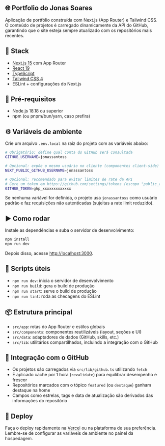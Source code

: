 ## 🌐 Portfolio do Jonas Soares

Aplicação de portfólio construída com Next.js (App Router) e Tailwind CSS. O conteúdo de projetos é carregado dinamicamente da API do GitHub, garantindo que o site esteja sempre atualizado com os repositórios mais recentes.

## 🚀 Stack

- [Next.js 15](https://nextjs.org/) com App Router
- [React 19](https://react.dev/)
- [TypeScript](https://www.typescriptlang.org/)
- [Tailwind CSS 4](https://tailwindcss.com/)
- ESLint + configurações do Next.js

## 🧰 Pré-requisitos

- Node.js 18.18 ou superior
- npm (ou pnpm/bun/yarn, caso prefira)

## ⚙️ Variáveis de ambiente

Crie um arquivo `.env.local` na raiz do projeto com as variáveis abaixo:

```bash
# Obrigatório: define qual conta do GitHub será consultada
GITHUB_USERNAME=jonassantoss

# Opcional: expõe o mesmo usuário no cliente (componentes client-side)
NEXT_PUBLIC_GITHUB_USERNAME=jonassantoss

# Opcional: recomendado para evitar limites de rate da API
# Gere um token em https://github.com/settings/tokens (escopo "public_repo" é suficiente)
GITHUB_TOKEN=ghp_xxxxxxxxxxxxx
```

Se nenhuma variável for definida, o projeto usa `jonassantoss` como usuário padrão e faz requisições não autenticadas (sujeitas a rate limit reduzido).

## ▶️ Como rodar

Instale as dependências e suba o servidor de desenvolvimento:

```bash
npm install
npm run dev
```

Depois disso, acesse [http://localhost:3000](http://localhost:3000).

## 🧪 Scripts úteis

- `npm run dev`: inicia o servidor de desenvolvimento
- `npm run build`: gera o build de produção
- `npm run start`: serve o build de produção
- `npm run lint`: roda as checagens do ESLint

## 📦 Estrutura principal

- `src/app`: rotas do App Router e estilos globais
- `src/components`: componentes reutilizáveis (layout, seções e UI)
- `src/data`: adaptadores de dados (GitHub, skills, etc.)
- `src/lib`: utilitários compartilhados, incluindo a integração com o GitHub

## 📡 Integração com o GitHub

- Os projetos são carregados via `src/lib/github.ts` utilizando `fetch`
- É aplicado cache por 1 hora (`revalidate`) para equilibrar desempenho e frescor
- Repositórios marcados com o tópico `featured` (ou `destaque`) ganham destaque na home
- Campos como estrelas, tags e data de atualização são derivados das informações do repositório

## 🚀 Deploy

Faça o deploy rapidamente na [Vercel](https://vercel.com/) ou na plataforma de sua preferência. Lembre-se de configurar as variáveis de ambiente no painel da hospedagem.
